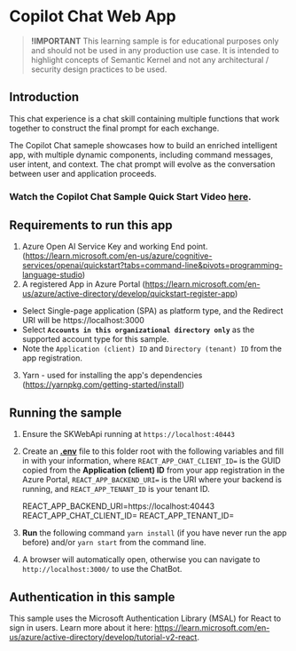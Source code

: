 # Copilot Chat Web App
> **!IMPORTANT**
> This learning sample is for educational purposes only and should not be used in any
> production use case. It is intended to highlight concepts of Semantic Kernel and not
> any architectural / security design practices to be used.

## Introduction
This chat experience is a chat skill containing multiple functions that work together to construct the final prompt for each exchange.

The Copilot Chat sameple showcases how to build an enriched intelligent app, with multiple dynamic components, including command messages, user intent, and context.  The chat prompt will evolve as the conversation between user and application proceeds. 
     
### Watch the Copilot Chat Sample Quick Start Video [here](https://aka.ms/SK-Copilotchat-video).

## Requirements to run this app
1. Azure Open AI Service Key and working End point. (https://learn.microsoft.com/en-us/azure/cognitive-services/openai/quickstart?tabs=command-line&pivots=programming-language-studio)
2.	A registered App in Azure Portal (https://learn.microsoft.com/en-us/azure/active-directory/develop/quickstart-register-app)
   -	Select Single-page application (SPA) as platform type, and the Redirect URI will be https://localhost:3000
   - Select **`Accounts in this organizational directory only`** as the supported account type for this sample.
   - Note the `Application (client) ID` and `Directory (tenant) ID` from the app registration.
3.	Yarn - used for installing the app's dependencies (https://yarnpkg.com/getting-started/install)

## Running the sample

1. Ensure the SKWebApi running at `https://localhost:40443`
2. Create an **[.env](.env)** file to this folder root with the following variables and fill in with your information, where
   `REACT_APP_CHAT_CLIENT_ID=` is the GUID copied from the **Application (client) ID** from your app registration in the Azure Portal, 
   `REACT_APP_BACKEND_URI=` is the URI where your backend is running, and `REACT_APP_TENANT_ID` is your tenant ID. 
      
      REACT_APP_BACKEND_URI=https://localhost:40443
      REACT_APP_CHAT_CLIENT_ID=
      REACT_APP_TENANT_ID=

3. **Run** the following command `yarn install` (if you have never run the app before) and/or `yarn start` from the command line.
4. A browser will automatically open, otherwise you can navigate to `http://localhost:3000/` to use the ChatBot.

## Authentication in this sample
This sample uses the Microsoft Authentication Library (MSAL) for React to sign in users. Learn more about it here: https://learn.microsoft.com/en-us/azure/active-directory/develop/tutorial-v2-react.